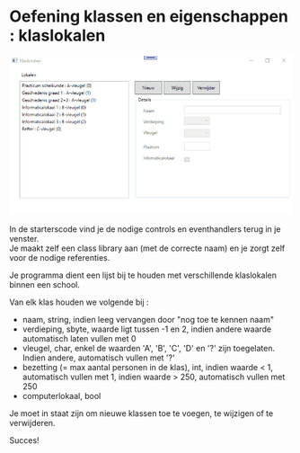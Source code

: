 # Oefening klassen en eigenschappen : klaslokalen

![demo](assets/classrooms.gif)

In de starterscode vind je de nodige controls en eventhandlers terug in je venster.  
Je maakt zelf een class library aan (met de correcte naam) en je zorgt zelf voor de nodige referenties.  

Je programma dient een lijst bij te houden met verschillende klaslokalen binnen een school.    

Van elk klas houden we volgende bij :  
  * naam, string, indien leeg vervangen door "nog toe te kennen naam"
  * verdieping, sbyte, waarde ligt tussen -1 en 2, indien andere waarde automatisch laten vullen met 0
  * vleugel, char, enkel de waarden 'A', 'B', 'C', 'D' en '?' zijn toegelaten.  Indien andere, automatisch vullen met '?'
  * bezetting (= max aantal personen in de klas), int, indien waarde < 1, automatisch vullen met 1, indien waarde > 250, automatisch vullen met 250
  * computerlokaal, bool

Je moet in staat zijn om nieuwe klassen toe te voegen, te wijzigen of te verwijderen.  


Succes!
